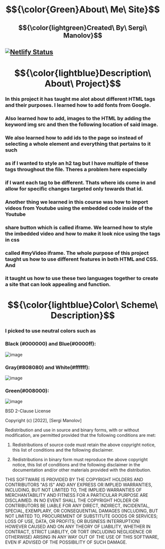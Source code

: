 # $${\color{Green}About\ Me\ Site}$$
##  $${\color{lightgreen}Created\ By\ Sergi\ Manolov}$$
## [![Netlify Status](https://api.netlify.com/api/v1/badges/e06c758d-3f3b-4a86-b0fd-38ddb864e299/deploy-status)](https://app.netlify.com/sites/about-sergi-m/deploys)
#  $${\color{lightblue}Description\ About\ Project}$$
### In this project it has taught me alot about different HTML tags and their purposes. I learned how to add fonts from Google.
### Also learned how to add, images to the HTML by adding the keyword img src and then the following location of said image. 
### We also learned how to add ids to the page so instead of selecting a whole element and everything that pertains to it such 
### as if I wanted to style an h2 tag but I have multiple of these tags throughout the file. Theres a problem here especially
### if I want each tag to be different. Thats where ids come in and allow for specific changes targeted only towards that id.
### Another thing we learned in this course was how to import videos from Youtube using the embedded code inside of the Youtube
### share button which is called iframe. We learned how to style the imbedded video and how to make it look nice using the tags in css
### called #myVideo iframe. The whole purpose of this project taught us how to use different features in both HTML and CSS. And
### it taught us how to use these two languages together to create a site that can look appealing and function.
# $${\color{lightblue}Color\ Scheme\ Description}$$
### I picked to use neutral colors such as 

### Black (#000000) and Blue(#0000ff):
![image](https://user-images.githubusercontent.com/67722057/206270449-ba6983ce-1520-4179-98a1-ee1a69d4d930.png)

### Gray(#808080) and White(#ffffff): 
![image](https://user-images.githubusercontent.com/67722057/206270511-516721cc-297e-48e8-a26f-1fb49fe9aa7f.png)

### Green(#008000):
![image](https://user-images.githubusercontent.com/67722057/206270281-bda72ad7-83aa-43ab-8388-d7bd1244ddd1.png)

BSD 2-Clause License

Copyright (c) [2022], [Sergi Manolov]

Redistribution and use in source and binary forms, with or without
modification, are permitted provided that the following conditions are met:

1. Redistributions of source code must retain the above copyright notice, this
   list of conditions and the following disclaimer.

2. Redistributions in binary form must reproduce the above copyright notice,
   this list of conditions and the following disclaimer in the documentation
   and/or other materials provided with the distribution.

THIS SOFTWARE IS PROVIDED BY THE COPYRIGHT HOLDERS AND CONTRIBUTORS "AS IS"
AND ANY EXPRESS OR IMPLIED WARRANTIES, INCLUDING, BUT NOT LIMITED TO, THE
IMPLIED WARRANTIES OF MERCHANTABILITY AND FITNESS FOR A PARTICULAR PURPOSE ARE
DISCLAIMED. IN NO EVENT SHALL THE COPYRIGHT HOLDER OR CONTRIBUTORS BE LIABLE
FOR ANY DIRECT, INDIRECT, INCIDENTAL, SPECIAL, EXEMPLARY, OR CONSEQUENTIAL
DAMAGES (INCLUDING, BUT NOT LIMITED TO, PROCUREMENT OF SUBSTITUTE GOODS OR
SERVICES; LOSS OF USE, DATA, OR PROFITS; OR BUSINESS INTERRUPTION) HOWEVER
CAUSED AND ON ANY THEORY OF LIABILITY, WHETHER IN CONTRACT, STRICT LIABILITY,
OR TORT (INCLUDING NEGLIGENCE OR OTHERWISE) ARISING IN ANY WAY OUT OF THE USE
OF THIS SOFTWARE, EVEN IF ADVISED OF THE POSSIBILITY OF SUCH DAMAGE.
